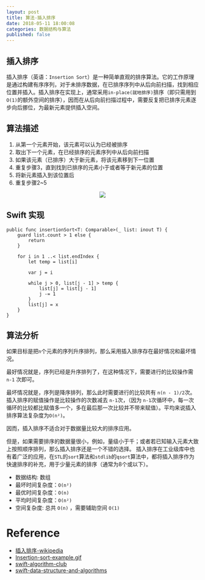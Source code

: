 ```yaml
---
layout: post
title: 算法-插入排序
date: 2018-05-11 18:00:08
categories: 数据结构与算法
published: false
---
```


## 插入排序

插入排序（英语：`Insertion Sort`）是一种简单直观的排序算法。它的工作原理是通过构建有序序列，对于未排序数据，在已排序序列中从后向前扫描，找到相应位置并插入。插入排序在实现上，通常采用`in-place(就地排序)`排序（即只需用到 `O(1)`的额外空间的排序），因而在从后向前扫描过程中，需要反复把已排序元素逐步向后挪位，为最新元素提供插入空间。

## 算法描述

1. 从第一个元素开始，该元素可以认为已经被排序
2. 取出下一个元素，在已经排序的元素序列中从后向前扫描
3. 如果该元素（已排序）大于新元素，将该元素移到下一位置
4. 重复步骤3，直到找到已排序的元素小于或者等于新元素的位置
5. 将新元素插入到该位置后
6. 重复步骤2~5


<html>
<p align="center">
<img src="https://upload.wikimedia.org/wikipedia/commons/9/9c/Insertion-sort-example.gif"/>
</p>
</html>


## Swift 实现

```
public func insertionSort<T: Comparable>(_ list: inout T) {
    guard list.count > 1 else {
        return
    }
    
    for i in 1 ..< list.endIndex {
        let temp = list[i]
        
        var j = i
        
        while j > 0, list[j - 1] > temp {
            list[j] = list[j - 1]
            j -= 1
        }
        list[j] = x
    }
}

```

## 算法分析

如果目标是把`n`个元素的序列升序排列，那么采用插入排序存在最好情况和最坏情况。

最好情况就是，序列已经是升序排列了，在这种情况下，需要进行的比较操作需 `n-1` 次即可。

最坏情况就是，序列是降序排列，那么此时需要进行的比较共有 `n(n - 1)/2`次。插入排序的赋值操作是比较操作的次数减去 `n-1`次，（因为 `n-1`次循环中，每一次循环的比较都比赋值多一个，多在最后那一次比较并不带来赋值）。平均来说插入排序算法复杂度为`O(n²)`。

因而，插入排序不适合对于数据量比较大的排序应用。

但是，如果需要排序的数据量很小，例如，量级小于千；或者若已知输入元素大致上按照顺序排列，那么插入排序还是一个不错的选择。 插入排序在工业级库中也有着广泛的应用，在`STL`的`sort`算法和`stdlib`的`qsort`算法中，都将插入排序作为快速排序的补充，用于少量元素的排序（通常为8个或以下）。

- 数据结构: 数组
- 最坏时间复杂度：`O(n²)`
- 最优时间复杂度：`O(n)`
- 平均时间复杂度：`O(n²)`
- 空间复杂度: 总共 `O(n)` ，需要辅助空间 `O(1)`


# Reference
- [插入排序-wikipedia](https://zh.wikipedia.org/wiki/%E6%8F%92%E5%85%A5%E6%8E%92%E5%BA%8F)
- [Insertion-sort-example.gif](https://commons.wikimedia.org/wiki/File:Insertion-sort-example.gif)
- [swift-algorithm-club](https://github.com/raywenderlich/swift-algorithm-club/tree/master/Insertion%20Sort)
- [swift-data-structure-and-algorithms](https://www.packtpub.com/application-development/swift-data-structure-and-algorithms)
